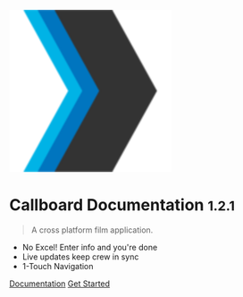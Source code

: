 <!-- _coverpage.md -->

![logo](_media/logo.svg)

# Callboard Documentation <small>1.2.1</small>

> A cross platform film application.

- No Excel! Enter info and you're done
- Live updates keep crew in sync
- 1-Touch Navigation

[Documentation](#documentaion)
[Get Started](https://callboard.app)
